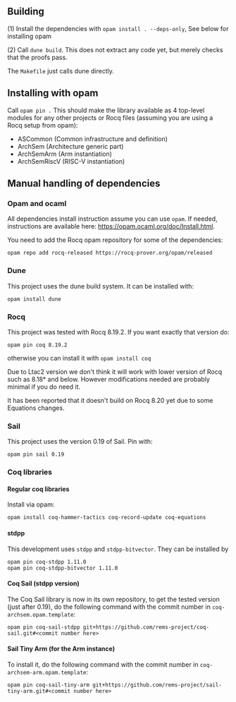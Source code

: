 ## Building

(1) Install the dependencies with `opam install . --deps-only`, See below for installing opam

(2) Call `dune build`. This does not extract any code yet, but merely checks that the proofs pass.

The `Makefile` just calls dune directly.

## Installing with opam

Call `opam pin .` This should make the library available as 4 top-level modules for any other
projects or Rocq files (assuming you are using a Rocq setup from opam):
 - ASCommon (Common infrastructure and definition)
 - ArchSem (Architecture generic part)
 - ArchSemArm (Arm instantiation)
 - ArchSemRiscV (RISC-V instantiation)


## Manual handling of dependencies

### Opam and ocaml

All dependencies install instruction assume you can use `opam`. If needed,
instructions are available here: https://opam.ocaml.org/doc/Install.html.

You need to add the Rocq opam repository for some of the dependencies:
```
opam repo add rocq-released https://rocq-prover.org/opam/released
```


### Dune

This project uses the dune build system. It can be installed with:
```
opam install dune
```


### Rocq

This project was tested with Rocq 8.19.2. If you want exactly that version do:
```
opam pin coq 8.19.2
```
otherwise you can install it with `opam install coq`

Due to Ltac2 version we don't think it will work with lower version of Rocq such
as 8.18* and below. However modifications needed are probably minimal if you do
need it.

It has been reported that it doesn't build on Rocq 8.20 yet due to some
Equations changes.

### Sail

This project uses the version 0.19 of Sail. Pin with:

```
opam pin sail 0.19
```

### Coq libraries

#### Regular coq libraries

Install via opam:

```
opam install coq-hammer-tactics coq-record-update coq-equations
```

#### stdpp

This development uses `stdpp` and `stdpp-bitvector`. They can be installed by

```
opam pin coq-stdpp 1.11.0
opam pin coq-stdpp-bitvector 1.11.0
```

#### Coq Sail (stdpp version)

The Coq Sail library is now in its own repository, to get the tested version
(just after 0.19), do the following command with the commit number in
`coq-archsem.opam.template`:

```
opam pin coq-sail-stdpp git+https://github.com/rems-project/coq-sail.git#<commit number here>
```

#### Sail Tiny Arm (for the Arm instance)

To install it, do the following command with the commit number in
`coq-archsem-arm.opam.template`:

```
opam pin coq-sail-tiny-arm git+https://github.com/rems-project/sail-tiny-arm.git#<commit number here>
```




